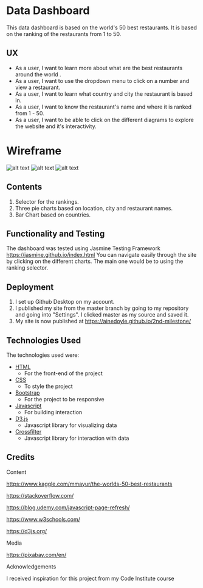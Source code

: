 # Data Dashboard

This data dashboard is based on the world's 50 best restaurants. It is based on the ranking of the restaurants from 1 to 50. 


## UX
- As a user, I want to learn more about what are the best restaurants around the world .
- As a user, I want to use the dropdown menu to click on a number and view a restaurant.
- As a user, I want to learn what country and city the restaurant is based in.
- As a user, I want to know the restaurant's name and where it is ranked from 1 - 50. 
- As a user, I want to be able to click on the different diagrams to explore the website and it's interactivity.

# Wireframe

![alt text](/files/images/IMG_20181122_194850.jpg)
![alt text](/files/images/IMG_20181122_194850.jpg)
![alt text](/files/images/IMG_20181122_200439.jpg)

## Contents

1. Selector for the rankings.
2. Three pie charts based on location, city and restaurant names.
3. Bar Chart based on countries.


## Functionality and Testing

The dashboard was tested using Jasmine Testing Framework https://jasmine.github.io/index.html
You can navigate easily through the site by clicking on the different charts. 
The main one would be to using the ranking selector.

## Deployment

1. I set up Github Desktop on my account.
2. I published my site from the master branch by 
going to my repository and going into "Settings". I clicked master
as my source and saved it. 
3. My site is now published at https://ainedoyle.github.io/2nd-milestone/


## Technologies Used

The technologies used were:

- [HTML](https://www.w3schools.com/html/)
    - For the front-end of the project
- [CSS](https://www.w3schools.com/Css/)
    - To style the project
- [Bootstrap](https://getbootstrap.com/)
    - For the project to be responsive
- [Javascript](https://www.w3schools.com/jS/default.asp)
    - For building interaction
- [D3.js]( https://d3js.org/)
    - Javascript library for visualizing data
- [Crossfilter](http://square.github.io/crossfilter/)
    - Javascript library for interaction with data



## Credits

Content

https://www.kaggle.com/mmayur/the-worlds-50-best-restaurants

https://stackoverflow.com/

https://blog.udemy.com/javascript-page-refresh/

https://www.w3schools.com/

https://d3js.org/


Media

https://pixabay.com/en/

Acknowledgements

I received inspiration for this project from my Code Institute course
